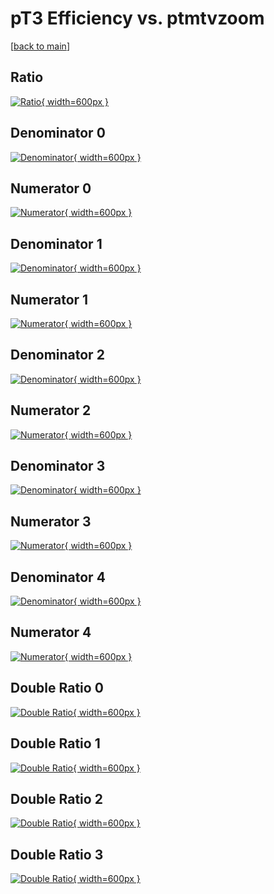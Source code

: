 # pT3 Efficiency vs. ptmtvzoom

[[back to main](./)]



## Ratio

[![Ratio](../mtv/var/pT3_vtr_211_-1_eff_ptmtvzoom.png){ width=600px }](../mtv/var/pT3_vtr_211_-1_eff_ptmtvzoom.pdf)

## Denominator 0

[![Denominator](../mtv/den/pT3_vtr_211_-1_eff_ptmtvzoom_den0.png){ width=600px }](../mtv/den/pT3_vtr_211_-1_eff_ptmtvzoom_den0.pdf)

## Numerator 0

[![Numerator](../mtv/num/pT3_vtr_211_-1_eff_ptmtvzoom_num0.png){ width=600px }](../mtv/num/pT3_vtr_211_-1_eff_ptmtvzoom_num0.pdf)

## Denominator 1

[![Denominator](../mtv/den/pT3_vtr_211_-1_eff_ptmtvzoom_den1.png){ width=600px }](../mtv/den/pT3_vtr_211_-1_eff_ptmtvzoom_den1.pdf)

## Numerator 1

[![Numerator](../mtv/num/pT3_vtr_211_-1_eff_ptmtvzoom_num1.png){ width=600px }](../mtv/num/pT3_vtr_211_-1_eff_ptmtvzoom_num1.pdf)

## Denominator 2

[![Denominator](../mtv/den/pT3_vtr_211_-1_eff_ptmtvzoom_den2.png){ width=600px }](../mtv/den/pT3_vtr_211_-1_eff_ptmtvzoom_den2.pdf)

## Numerator 2

[![Numerator](../mtv/num/pT3_vtr_211_-1_eff_ptmtvzoom_num2.png){ width=600px }](../mtv/num/pT3_vtr_211_-1_eff_ptmtvzoom_num2.pdf)

## Denominator 3

[![Denominator](../mtv/den/pT3_vtr_211_-1_eff_ptmtvzoom_den3.png){ width=600px }](../mtv/den/pT3_vtr_211_-1_eff_ptmtvzoom_den3.pdf)

## Numerator 3

[![Numerator](../mtv/num/pT3_vtr_211_-1_eff_ptmtvzoom_num3.png){ width=600px }](../mtv/num/pT3_vtr_211_-1_eff_ptmtvzoom_num3.pdf)

## Denominator 4

[![Denominator](../mtv/den/pT3_vtr_211_-1_eff_ptmtvzoom_den4.png){ width=600px }](../mtv/den/pT3_vtr_211_-1_eff_ptmtvzoom_den4.pdf)

## Numerator 4

[![Numerator](../mtv/num/pT3_vtr_211_-1_eff_ptmtvzoom_num4.png){ width=600px }](../mtv/num/pT3_vtr_211_-1_eff_ptmtvzoom_num4.pdf)

## Double Ratio 0

[![Double Ratio](../mtv/ratio/pT3_vtr_211_-1_eff_ptmtvzoom_ratio0.png){ width=600px }](../mtv/ratio/pT3_vtr_211_-1_eff_ptmtvzoom_ratio0.pdf)

## Double Ratio 1

[![Double Ratio](../mtv/ratio/pT3_vtr_211_-1_eff_ptmtvzoom_ratio1.png){ width=600px }](../mtv/ratio/pT3_vtr_211_-1_eff_ptmtvzoom_ratio1.pdf)

## Double Ratio 2

[![Double Ratio](../mtv/ratio/pT3_vtr_211_-1_eff_ptmtvzoom_ratio2.png){ width=600px }](../mtv/ratio/pT3_vtr_211_-1_eff_ptmtvzoom_ratio2.pdf)

## Double Ratio 3

[![Double Ratio](../mtv/ratio/pT3_vtr_211_-1_eff_ptmtvzoom_ratio3.png){ width=600px }](../mtv/ratio/pT3_vtr_211_-1_eff_ptmtvzoom_ratio3.pdf)

